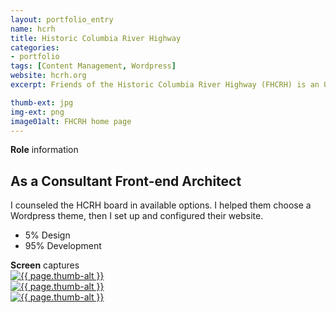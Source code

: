 ```yaml
---
layout: portfolio_entry
name: hcrh
title: Historic Columbia River Highway
categories:
- portfolio
tags: [Content Management, Wordpress]
website: hcrh.org
excerpt: Friends of the Historic Columbia River Highway (FHCRH) is an Oregon nonprofit corporation whose mission is to support the restoration and reconnection of the historic Columbia River highway.

thumb-ext: jpg
img-ext: png
image01alt: FHCRH home page
---
```


<section class="cf">
  <span class="section-title"><b>Role</b> information</span>
  <div class="grid grid--gutters3x">
    <div class="intro grid-cell">
      <h2>As a Consultant Front-end Architect</h2>
      <p>I counseled the HCRH board in available options. I helped them choose a Wordpress theme, then I set up and configured their website.</p>
      <ul class="pizza-toppings" data-pie-id="pie__tasks" data-options='{"donut": "true"}'>
        <li data-value="5">5% Design</li>
        <li data-value="95">95% Development</li>
      </ul>
    </div>
    <div class="grid-cell hide-small">
      <div class="pizza-pie" id="pie__tasks"></div>
    </div>
  </div>
</section>

<section class="cf">
  <span class="section-title"><b>Screen</b> captures</span>
  <div class="grid grid--guttersLarge grid-wrap thumb-grid">
    <div class="thumb grid-cell show-me animated">
      <a href="#" class="fluidbox">
        <img src="/img/portfolio/{{ page.name }}/{{ page.name }}-01.{{ page.img-ext }}" alt="{{ page.thumb-alt }}" class="img-responsive">
      </a>
    </div>
    <div class="thumb grid-cell show-me animated">
      <a href="#" class="fluidbox">
        <img src="/img/portfolio/{{ page.name }}/{{ page.name }}-02.{{ page.img-ext }}" alt="{{ page.thumb-alt }}" class="img-responsive">
      </a>
    </div>
    <div class="thumb grid-cell show-me animated">
      <a href="#" class="fluidbox">
        <img src="/img/portfolio/{{ page.name }}/{{ page.name }}-03.{{ page.img-ext }}" alt="{{ page.thumb-alt }}" class="img-responsive">
      </a>
    </div>
  </div>
</section>

<script>
  $(window).load(function() {
    Pizza.init();
  })
</script>

